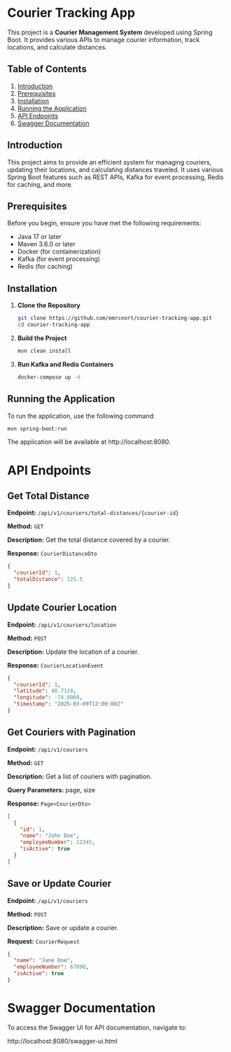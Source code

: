 # Courier Tracking App

This project is a **Courier Management System** developed using Spring Boot. It provides various APIs to manage courier information, track locations, and calculate distances.

## Table of Contents

1. [Introduction](#introduction)
2. [Prerequisites](#prerequisites)
3. [Installation](#installation)
4. [Running the Application](#running-the-application)
5. [API Endpoints](#api-endpoints)
6. [Swagger Documentation](#swagger-documentation)

## Introduction

This project aims to provide an efficient system for managing couriers, updating their locations, and calculating distances traveled. It uses various Spring Boot features such as REST APIs, Kafka for event processing, Redis for caching, and more.

## Prerequisites

Before you begin, ensure you have met the following requirements:

- Java 17 or later
- Maven 3.6.0 or later
- Docker (for containerization)
- Kafka (for event processing)
- Redis (for caching)

## Installation

1. **Clone the Repository**

    ```bash
    git clone https://github.com/emrcnort/courier-tracking-app.git
    cd courier-tracking-app
    ```

2. **Build the Project**

    ```bash
    mvn clean install
    ```

3. **Run Kafka and Redis Containers**

    ```bash
    docker-compose up -d
    ```

## Running the Application

To run the application, use the following command:

```bash
mvn spring-boot:run
```
The application will be available at http://localhost:8080.

# API Endpoints

## Get Total Distance

**Endpoint:** `/api/v1/couriers/total-distances/{courier-id}`

**Method:** `GET`

**Description:** Get the total distance covered by a courier.

**Response:** `CourierDistanceDto`

```json
{
  "courierId": 1,
  "totalDistance": 125.5
}
```

## Update Courier Location

**Endpoint:** `/api/v1/couriers/location`

**Method:** `POST`

**Description:** Update the location of a courier.

**Response:** `CourierLocationEvent`

```json
{
  "courierId": 1,
  "latitude": 40.7128,
  "longitude": -74.0060,
  "timestamp": "2025-03-09T12:00:00Z"
}
```

## Get Couriers with Pagination

**Endpoint:** `/api/v1/couriers`

**Method:** `GET`

**Description:**  Get a list of couriers with pagination.

**Query Parameters:** page, size

**Response:** `Page<CourierDto>`

```json
[
  {
    "id": 1,
    "name": "John Doe",
    "employeeNumber": 12345,
    "isActive": true
  }
]
```

## Save or Update Courier

**Endpoint:** `/api/v1/couriers`

**Method:** `POST`

**Description:**  Save or update a courier.

**Request:** `CourierRequest`

```json
{
  "name": "Jane Doe",
  "employeeNumber": 67890,
  "isActive": true
}
```

# Swagger Documentation
To access the Swagger UI for API documentation, navigate to:

http://localhost:8080/swagger-ui.html
